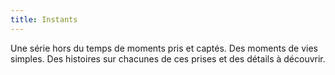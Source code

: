 ```yaml
---
title: Instants
---
```


Une série hors du temps de moments pris et captés. 
Des moments de vies simples. Des histoires sur chacunes de ces prises et des détails à découvrir.
